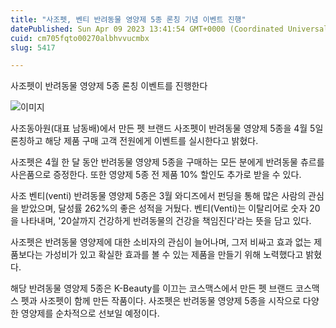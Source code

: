 ```yaml
---
title: "사조펫, 벤티 반려동물 영양제 5종 론칭 기념 이벤트 진행"
datePublished: Sun Apr 09 2023 13:41:54 GMT+0000 (Coordinated Universal Time)
cuid: cm705fqto00270albhvvucmbx
slug: 5417

---
```



사조펫이 반려동물 영양제 5종 론칭 이벤트를 진행한다

![이미지](https://cdn.hashnode.com/res/hashnode/image/upload/v1739258217095/966c8370-e5c4-4313-bf1d-3c9425d65b36.jpeg)

사조동아원(대표 남동배)에서 만든 펫 브랜드 사조펫이 반려동물 영양제 5종을 4월 5일 론칭하고 해당 제품 구매 고객 전원에게 이벤트를 실시한다고 밝혔다.

사조펫은 4월 한 달 동안 반려동물 영양제 5종을 구매하는 모든 분에게 반려동물 츄르를 사은품으로 증정한다. 또한 영양제 5종 전 제품 10% 할인도 추가로 받을 수 있다.

사조 벤티(venti) 반려동물 영양제 5종은 3월 와디즈에서 펀딩을 통해 많은 사람의 관심을 받았으며, 달성률 262%의 좋은 성적을 거뒀다. 벤티(Venti)는 이탈리어로 숫자 20을 나타내며, '20살까지 건강하게 반려동물의 건강을 책임진다'라는 뜻을 담고 있다.

사조펫은 반려동물 영양제에 대한 소비자의 관심이 늘어나며, 그저 비싸고 효과 없는 제품보다는 가성비가 있고 확실한 효과를 볼 수 있는 제품을 만들기 위해 노력했다고 밝혔다.

해당 반려동물 영양제 5종은 K-Beauty를 이끄는 코스맥스에서 만든 펫 브랜드 코스맥스 펫과 사조펫이 함께 만든 작품이다. 사조펫은 반려동물 영양제 5종을 시작으로 다양한 영양제를 순차적으로 선보일 예정이다.